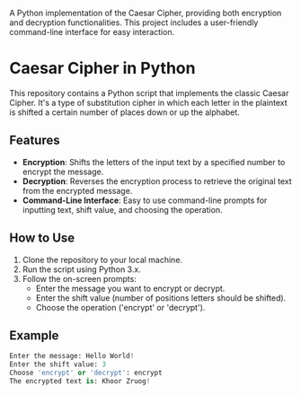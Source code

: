 A Python implementation of the Caesar Cipher, providing both encryption and decryption functionalities. This project includes a user-friendly command-line interface for easy interaction.

# Caesar Cipher in Python

This repository contains a Python script that implements the classic Caesar Cipher. It's a type of substitution cipher in which each letter in the plaintext is shifted a certain number of places down or up the alphabet.

## Features

- **Encryption**: Shifts the letters of the input text by a specified number to encrypt the message.
- **Decryption**: Reverses the encryption process to retrieve the original text from the encrypted message.
- **Command-Line Interface**: Easy to use command-line prompts for inputting text, shift value, and choosing the operation.

## How to Use

1. Clone the repository to your local machine.
2. Run the script using Python 3.x.
3. Follow the on-screen prompts:
   - Enter the message you want to encrypt or decrypt.
   - Enter the shift value (number of positions letters should be shifted).
   - Choose the operation ('encrypt' or 'decrypt').

## Example

```python
Enter the message: Hello World!
Enter the shift value: 3
Choose 'encrypt' or 'decrypt': encrypt
The encrypted text is: Khoor Zruog!



